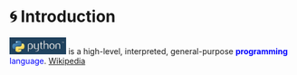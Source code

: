 # 🌀 Introduction  

<img src="https://github.com/MK316/workshop22/raw//main/img/pythonlogo.png" width="100" height="30"> is a high-level, interpreted, general-purpose <span style="color:blue">**programming** language</span>. [Wikipedia]("https://en.wikipedia.org/wiki/Python_(programming_language)")  
